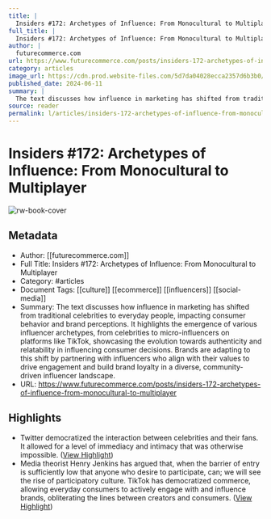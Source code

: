 ```yaml
---
title: |
  Insiders #172: Archetypes of Influence: From Monocultural to Multiplayer
full_title: |
  Insiders #172: Archetypes of Influence: From Monocultural to Multiplayer
author: |
  futurecommerce.com
url: https://www.futurecommerce.com/posts/insiders-172-archetypes-of-influence-from-monocultural-to-multiplayer
category: articles
image_url: https://cdn.prod.website-files.com/5d7da04028ecca2357d6b3b0/66677309aa0c01f53795eb6c_archteypesofinfluence.webp
published_date: 2024-06-11
summary: |
  The text discusses how influence in marketing has shifted from traditional celebrities to everyday people, impacting consumer behavior and brand perceptions. It highlights the emergence of various influencer archetypes, from celebrities to micro-influencers on platforms like TikTok, showcasing the evolution towards authenticity and relatability in influencing consumer decisions. Brands are adapting to this shift by partnering with influencers who align with their values to drive engagement and build brand loyalty in a diverse, community-driven influencer landscape.
source: reader
permalink: l/articles/insiders-172-archetypes-of-influence-from-monocultural-to-multiplayer
---
```

# Insiders #172: Archetypes of Influence: From Monocultural to Multiplayer

![rw-book-cover](https://cdn.prod.website-files.com/5d7da04028ecca2357d6b3b0/66677309aa0c01f53795eb6c_archteypesofinfluence.webp)

## Metadata
- Author: [[futurecommerce.com]]
- Full Title: Insiders #172: Archetypes of Influence: From Monocultural to Multiplayer
- Category: #articles
- Document Tags: [[culture]] [[ecommerce]] [[influencers]] [[social-media]] 
- Summary: The text discusses how influence in marketing has shifted from traditional celebrities to everyday people, impacting consumer behavior and brand perceptions. It highlights the emergence of various influencer archetypes, from celebrities to micro-influencers on platforms like TikTok, showcasing the evolution towards authenticity and relatability in influencing consumer decisions. Brands are adapting to this shift by partnering with influencers who align with their values to drive engagement and build brand loyalty in a diverse, community-driven influencer landscape.
- URL: https://www.futurecommerce.com/posts/insiders-172-archetypes-of-influence-from-monocultural-to-multiplayer

## Highlights
- Twitter democratized the interaction between celebrities and their fans. It allowed for a level of immediacy and intimacy that was otherwise impossible. ([View Highlight](https://read.readwise.io/read/01j05rdv9tbsp3sd3cfvvqv9gp))
- Media theorist Henry Jenkins has argued that, when the barrier of entry is sufficiently low that anyone who desire to participate, can; we will see the rise of participatory culture. TikTok has democratized commerce, allowing everyday consumers to actively engage with and influence brands, obliterating the lines between creators and consumers. ([View Highlight](https://read.readwise.io/read/01j05rjhsv8ew40h3tsy9x3bq8))


